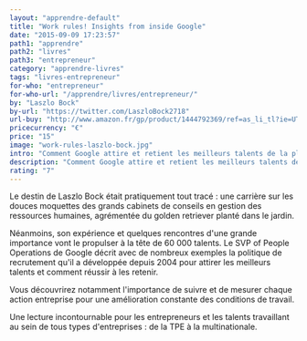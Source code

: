 ```yaml
---
layout: "apprendre-default"
title: "Work rules! Insights from inside Google"
date: "2015-09-09 17:23:57"
path1: "apprendre"
path2: "livres"
path3: "entrepreneur"
category: "apprendre-livres"
tags: "livres-entrepreneur"
for-who: "entrepreneur"
for-who-url: "/apprendre/livres/entrepreneur/"
by: "Laszlo Bock"
by-url: "https://twitter.com/LaszloBock2718"
url-buy: "http://www.amazon.fr/gp/product/1444792369/ref=as_li_tl?ie=UTF8&camp=1642&creative=6746&creativeASIN=1444792369&linkCode=as2&tag=mdw-21"
pricecurrency: "€"
price: "15"
image: "work-rules-laszlo-bock.jpg"
intro: "Comment Google attire et retient les meilleurs talents de la planète ? Pourquoi payer de manière inégale ses collaborateurs ? Un must read pour ne plus faire de la GRH made in 80's."
description: "Comment Google attire et retient les meilleurs talents de la planète ? Un must read pour ne plus faire de la GRH made in 80's."
rating: "7"
---
```


Le destin de Laszlo Bock était pratiquement tout tracé : une carrière sur les douces moquettes des grands cabinets de conseils en gestion des ressources humaines, agrémentée du golden retriever planté dans le jardin.

Néanmoins, son expérience et quelques rencontres d'une grande importance vont le propulser à la tête de 60 000 talents. Le SVP of People Operations de Google décrit avec de nombreux exemples la politique de recrutement qu'il a développée depuis 2004 pour attirer les meilleurs talents et comment réussir à les retenir.

Vous découvrirez notamment l'importance de suivre et de mesurer chaque action entreprise pour une amélioration constante des conditions de travail.

Une lecture incontournable pour les entrepreneurs et les talents travaillant au sein de tous types d'entreprises : de la TPE à la multinationale.
